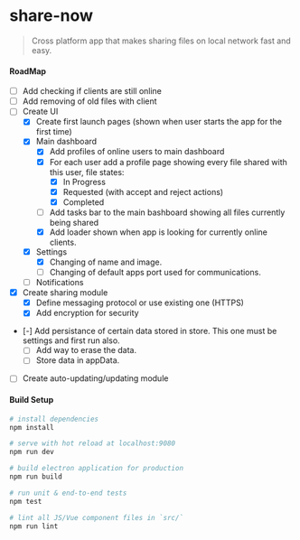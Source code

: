 # share-now

> Cross platform app that makes sharing files on local network fast and easy.

#### RoadMap

- [ ] Add checking if clients are still online
- [ ] Add removing of old files with client
- [ ] Create UI
  - [x] Create first launch pages (shown when user starts the app for the first time)
  - [x] Main dashboard
    - [x] Add profiles of online users to main dashboard
    - [x] For each user add a profile page showing every file shared with this user, file states:
       - [x] In Progress
       - [x] Requested (with accept and reject actions)
       - [x] Completed
    - [ ] Add tasks bar to the main bashboard showing all files currently being shared
    - [x] Add loader shown when app is looking for currently online clients.
  - [x] Settings
    - [x] Changing of name and image.
    - [ ] Changing of default apps port used for communications.
  - [ ] Notifications
- [x] Create sharing module
  - [x] Define messaging protocol or use existing one (HTTPS)
  - [x] Add encryption for security
- [-] Add persistance of certain data stored in store. This one must be settings and first run also.
  - [ ] Add way to erase the data.
  - [ ] Store data in appData.
- [ ] Create auto-updating/updating module



#### Build Setup

```bash
# install dependencies
npm install

# serve with hot reload at localhost:9080
npm run dev

# build electron application for production
npm run build

# run unit & end-to-end tests
npm test

# lint all JS/Vue component files in `src/`
npm run lint
```
